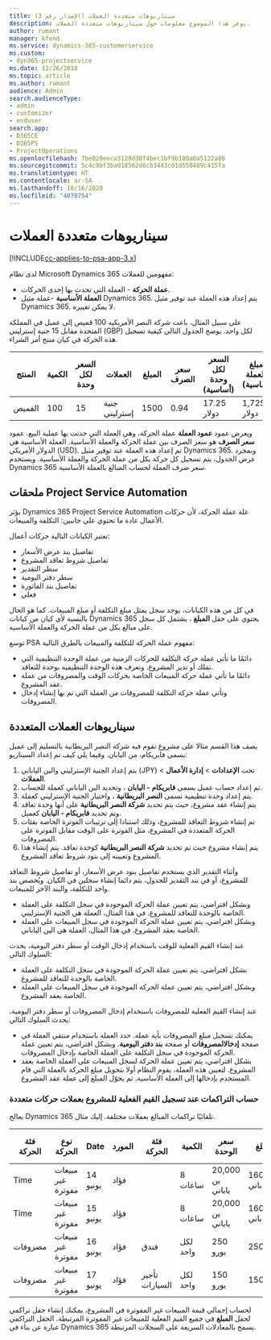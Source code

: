 ```yaml
---
title: سيناريوهات متعددة العملات (الإصدار رقم 3)
description: يوفر هذا الموضوع معلومات حول سيناريوهات متعددة العملات.
author: rumant
manager: kfend
ms.service: dynamics-365-customerservice
ms.custom:
- dyn365-projectservice
ms.date: 12/26/2018
ms.topic: article
ms.author: rumant
audience: Admin
search.audienceType:
- admin
- customizer
- enduser
search.app:
- D365CE
- D365PS
- ProjectOperations
ms.openlocfilehash: 7be029eeca3129d30f4bec1bf9b180a0a5122a86
ms.sourcegitcommit: 5c4c9bf3ba018562d6cb3443c01d550489c415fa
ms.translationtype: HT
ms.contentlocale: ar-SA
ms.lasthandoff: 10/16/2020
ms.locfileid: "4070754"
---
```

# <a name="multiple-currency-scenarios"></a>سيناريوهات متعددة العملات

[!INCLUDE[cc-applies-to-psa-app-3.x](../includes/cc-applies-to-psa-app-3x.md)]

لدى نظام Microsoft Dynamics 365 مفهومين للعملات:

- **عملة الحركة** - العملة التي تحدث بها إحدى الحركات. 
- **العملة الأساسية** -عملة مثيل Dynamics 365. يتم إعداد هذه العملة عند توفير مثيل Dynamics 365. لا يمكن تغييره.

على سبيل المثال، باعت شركة النصر الأمريكيه 100 قميص إلى عميل في المملكة المتحدة مقابل 15 جنية إسترليني (GBP) لكل واحد. يوضح الجدول التالي كيفية تسجيل هذه الحركة في كيان منتج أمر الشراء.

| المنتج | الكمية | السعر لكل وحدة | العملات | المبلغ | سعر الصرف | السعر لكل وحدة (أساسية)| المبلغ (بالعملة الأساسية)|
|---------|----------|----------------|----------|--------|---------------|----------------------|--------------|
| القميص | 100      | 15             | جنية إسترليني      | 1500   | 0.94          | 17.25 دولار               | 1,725 دولار       |

ويعرض عمود **عمود العملة** عملة الحركة، وهي العملة التي حدثت بها عملية البيع. عمود **سعر الصرف** هو سعر الصرف بين عملة الحركة والعملة الأساسية. العملة الأساسية هي الدولار الأمريكي (USD). تم إعداد هذه العملة عند توفير مثيل Dynamics 365.
وبمجرد عرض الجدول، يتم تسجيل كل حركة بكل من عملة الحركة والعملة الأساسية. ويستخدم Dynamics 365 سعر صرف العملة لحساب المبالغ بالعملة الأساسية.

## <a name="project-service-automation-extensions"></a>ملحقات Project Service Automation

يؤثر Dynamics 365 Project Service Automation علة عملة الحركة، لأن حركات الأعمال عادة ما تحتوي علي جانبين: التكلفة والمبيعات.

تعتبر الكيانات التالية حركات أعمال:

- تفاصيل بند عرض الأسعار‬
- تفاصيل شروط تعاقد المشروع
- سطر التقدير
- سطر دفتر اليومية
- تفاصيل بند الفاتورة
- فعلي

في كل من هذه الكيانات، يوجد سجل يمثل مبلغ التكلفة أو مبلغ المبيعات. كما هو الحال بالنسبة لأي كيان من كيانات Dynamics 365 يحتوي على حقل **المبلغ** ، يشتمل كل سجل على مبالغ بكل من عملة الحركة والعملة الأساسية. 

توسع PSA مفهوم عملة الحركة للتكلفة والمبيعات بالطرق التالية:

- دائمًا ما تأتي عملة حركة التكلفة للحركات الزمنية من عملة الوحدة التنظيمية التي تملك أو تدير المشروع. وتعرف هذه الوحدة التنظيمية بوحدة للتعاقد.
- دائمًا ما تأتي عملة حركة المبيعات الخاصة بحركات الوقت والمصروفات من عملة عقد المشروع.
- وتأتي عملة حركة التكلفة للمصروفات من العملة التي تم بها إنشاء إدخال المصروفات.

## <a name="multiple-currency-scenario"></a>سيناريوهات العملات المتعددة

يصف هذا القسم مثالا على مشروع تقوم فيه شركة النصر البريطانية بالتسليم إلى عميل يسمى فابريكام، من اليابان. وفيما يلي كيف تم إعداد السيناريو:

1. يتم إعداد الجنية الإسترليني والين الياباني (JPY) تحت **الإعدادات** \> **إدارة الأعمال** \> **العملات**. 
2. تم إعداد حساب عميل يسمى **فابريكام - اليابان** ، وتحديد الين الياباني كعملة للحساب.
3. يتم إعداد وحدة تنظيمية تسمى **النصر البريطانية** ، واختيار الجنية الإسترليني كعملة.
4. يتم إنشاء عقد مشروع، حيث يتم تحديد **شركة النصر البريطانية** على أنها وحدة تعاقد وتم تحديد **فابريكام - اليابان** كعميل.
5. تم إنشاء شروط التعاقد للمشروع، وذلك استنادا إلى ترتيبات الفوترة الخاصة بفئات الحركة المتعددة في المشروع، مثل الفوترة على الوقت مقابل الفوترة على المصروفات.
6. يتم إنشاء مشروع حيث تم تحديد **شركة النصر البريطانية** كوحدة تعاقد. يتم إنشاء هذا المشروع وتعيينه إلى بنود شروط تعاقد المشروع.


وأثناء التقدير الذي يستخدم تفاصيل بنود عرض الأسعار، أو تفاصيل شروط التعاقد للمشروع، أو في بند التقدير للجدول، يتم دائما إنشاء سجلين في الكيان. ويُخصص بند واحد للتكلفة، والبند الآخر للمبيعات.

- وبشكل افتراضي، يتم تعيين عملة الحركة الموجودة في سجل التكلفة على العملة الخاصة بالوحدة للتعاقد للمشروع. في هذا المثال، العملة هي الجنية الإسترليني.
- وبشكل افتراضي، يتم تعيين عملة الحركة الموجودة في سجل المبيعات على العملة الخاصة بعقد المشروع. في هذا المثال، العملة هي الين الياباني.

عند إنشاء القيم الفعلية للوقت باستخدام إدخال الوقت أو سطر دفتر اليومية، يحدث السلوك التالي:

- بشكل افتراضي، يتم تعيين عملة الحركة الموجودة في سجل التكلفة على العملة الخاصة بالوحدة للتعاقد للمشروع.
- وبشكل افتراضي، يتم تعيين عملة الحركة الموجودة في سجل المبيعات على العملة الخاصة بعقد المشروع.

عند إنشاء القيم الفعلية للمصروفات باستخدام إدخال المصروفات أو سطر دفتر اليومية، يحدث السلوك التالي:

- يمكنك تسجيل مبلغ المصروفات بأية عملة. حدد العملة باستخدام منتقي العملة في صفحة **إدخالالمصروفات** أو صفحة **بند دفتر اليومية**. وبشكل افتراضي، يتم تعيين عملة الحركة الموجودة في سجل التكلفة على العملة الخاصة بإدخال المصروفات. 
- بشكل افتراضي، يتم تعيين عملة الحركة لسجل المبيعات على العملة الخاصة بعقد المشروع. لتعيين هذه العملة، يقوم النظام أولا بتحويل مبلغ الحركة بالعملة التي قام المستخدم بإدخالها إلى العملة الأساسية. ثم يحوّل المبلغ إلى عملة عقد المشروع. 

### <a name="computing-roll-ups-when-project-actuals-are-recorded-in-multiple-transaction-currencies"></a>حساب التراكمات عند تسجيل القيم الفعلية للمشروع بعملات حركات متعددة

يعالج Dynamics 365 تلقائيًا تراكمات المبالغ بعملات مختلفة. إليك مثال.

| فئة الحركة | ‏‫نوع الحركة| Date‬   | المورد | فئة الحركة | الكمية | سعر الوحدة | المبلغ      | سعر الصرف | ‏‫المبلغ بالعملة الأساسية |
|-------------------|------------------|--------|----------|----------------------|----------|--------------|-------------|---------------|----------------|
| Time              | مبيعات غير مفوترة   | 14 يونيو | فؤاد  |                      | 8 ساعات    | 20,000 ين ياباني    | 160,000 ين ياباني | 123           | 1,300.81 دولار أمريكي    |
| Time              | مبيعات غير مفوترة   | 15 يونيو | فؤاد  |                      | 8 ساعات    | 20,000 ين ياباني    | 160,000 ين ياباني | 123           | 1,300.81 دولار أمريكي    |
| مصروفات           | مبيعات غير مفوترة   | 16 يونيو | فؤاد  | فندق                | لكل واحد     | 250 يورو      | 250 يورو     | 0.94          | 265.95 دولار أمريكي     |
| مصروفات           | مبيعات غير مفوترة   | 17 يونيو | فؤاد  | تأجير السيارات           | لكل واحد     | 150 يورو      | 150 يورو     | 0.94          | 159.57 دولار أمريكي     |

لحساب إجمالي قيمة المبيعات غير المفوترة في المشروع، يمكنك إنشاء حقل تراكمي لحقل **المبلغ** في جميع القيم الفعلية للمبيعات غير المفوترة المرتبطة. الحقل التراكمي عبارة عن بناء في Dynamics 365 يسمح بالمعادلات السريعة على السجلات المرتبطة.
